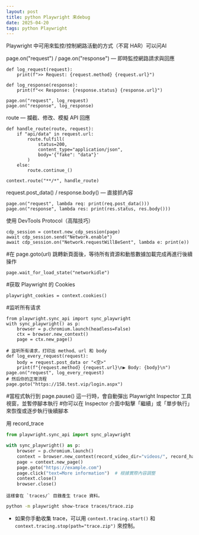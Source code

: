 ```yaml
---
layout: post
title: python Playwright 来debug
date: 2025-04-20
tags: python Playwright
---
```


Playwright 中可用來監控/控制網路活動的方式（不寫 HAR）可以问AI

page.on("request") / page.on("response") — 即時監控網路請求與回應
```
def log_request(request):
    print(f">> Request: {request.method} {request.url}")

def log_response(response):
    print(f"<< Response: {response.status} {response.url}")

page.on("request", log_request)
page.on("response", log_response)
```
route — 攔截、修改、模擬 API 回應
```
def handle_route(route, request):
    if "api/data" in request.url:
        route.fulfill(
            status=200,
            content_type="application/json",
            body='{"fake": "data"}'
        )
    else:
        route.continue_()

context.route("**/*", handle_route)
```
request.post_data() / response.body() — 直接抓內容
```
page.on("request", lambda req: print(req.post_data()))
page.on("response", lambda res: print(res.status, res.body()))

```
使用 DevTools Protocol（高階技巧）
```
cdp_session = context.new_cdp_session(page)
await cdp_session.send("Network.enable")
await cdp_session.on("Network.requestWillBeSent", lambda e: print(e))
```
#在 page.goto(url) 跳轉新頁面後，等待所有資源和動態數據加載完成再進行後續操作
```
page.wait_for_load_state("networkidle")
```
#获取 Playwright 的 Cookies
```
playwright_cookies = context.cookies()
```
#监听所有请求
```
from playwright.sync_api import sync_playwright
with sync_playwright() as p:
    browser = p.chromium.launch(headless=False)
    ctx = browser.new_context()
    page = ctx.new_page()

# 监听所有请求，打印出 method、url 和 body
def log_every_request(request):
    body = request.post_data or "<空>"
    print(f"{request.method} {request.url}\n▶ Body: {body}\n")
page.on("request", log_every_request)
# 然后你的正常流程
page.goto("https://158.test.vip/login.aspx")
```

#當程式執行到 page.pause() 這一行時，會自動彈出 Playwright Inspector 工具視窗，並暫停腳本執行
#你可以在 Inspector 介面中點擊「繼續」或「單步執行」來恢復或逐步執行後續腳本


用 record_trace
```python
from playwright.sync_api import sync_playwright

with sync_playwright() as p:
    browser = p.chromium.launch()
    context = browser.new_context(record_video_dir="videos/", record_har_path="har.json", record_trace_dir="traces/")  # trace儲存
    page = context.new_page()
    page.goto("https://example.com")
    page.click("text=More information")  # 根據實際內容調整
    context.close()
    browser.close()
```

	這樣會在 `traces/` 目錄產生 trace 資料。
	
```bash
python -m playwright show-trace traces/trace.zip
```

- 如果你手動收集 trace，可以用 `context.tracing.start()` 和 `context.tracing.stop(path="trace.zip")` 來控制。
